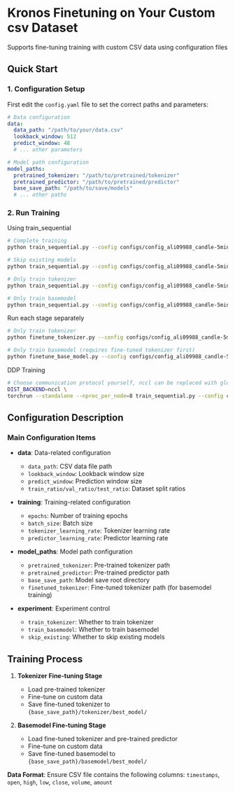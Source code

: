 # Kronos Finetuning on Your Custom csv Dataset

Supports fine-tuning training with custom CSV data using configuration files

## Quick Start

### 1. Configuration Setup

First edit the `config.yaml` file to set the correct paths and parameters:

```yaml
# Data configuration
data:
  data_path: "/path/to/your/data.csv"
  lookback_window: 512
  predict_window: 48
  # ... other parameters

# Model path configuration
model_paths:
  pretrained_tokenizer: "/path/to/pretrained/tokenizer"
  pretrained_predictor: "/path/to/pretrained/predictor"
  base_save_path: "/path/to/save/models"
  # ... other paths
```

### 2. Run Training

Using train_sequential

```bash
# Complete training
python train_sequential.py --config configs/config_ali09988_candle-5min.yaml

# Skip existing models
python train_sequential.py --config configs/config_ali09988_candle-5min.yaml --skip-existing

# Only train tokenizer
python train_sequential.py --config configs/config_ali09988_candle-5min.yaml --skip-basemodel

# Only train basemodel
python train_sequential.py --config configs/config_ali09988_candle-5min.yaml --skip-tokenizer
```

Run each stage separately

```bash
# Only train tokenizer
python finetune_tokenizer.py --config configs/config_ali09988_candle-5min.yaml 

# Only train basemodel (requires fine-tuned tokenizer first)
python finetune_base_model.py --config configs/config_ali09988_candle-5min.yaml 
```

DDP Training
```bash
# Choose communication protocol yourself, nccl can be replaced with gloo
DIST_BACKEND=nccl \
torchrun --standalone --nproc_per_node=8 train_sequential.py --config configs/config_ali09988_candle-5min.yaml
```

## Configuration Description

### Main Configuration Items

- **data**: Data-related configuration
  - `data_path`: CSV data file path
  - `lookback_window`: Lookback window size
  - `predict_window`: Prediction window size
  - `train_ratio/val_ratio/test_ratio`: Dataset split ratios

- **training**: Training-related configuration
  - `epochs`: Number of training epochs
  - `batch_size`: Batch size
  - `tokenizer_learning_rate`: Tokenizer learning rate
  - `predictor_learning_rate`: Predictor learning rate

- **model_paths**: Model path configuration
  - `pretrained_tokenizer`: Pre-trained tokenizer path
  - `pretrained_predictor`: Pre-trained predictor path
  - `base_save_path`: Model save root directory
  - `finetuned_tokenizer`: Fine-tuned tokenizer path (for basemodel training)

- **experiment**: Experiment control
  - `train_tokenizer`: Whether to train tokenizer
  - `train_basemodel`: Whether to train basemodel
  - `skip_existing`: Whether to skip existing models

## Training Process

1. **Tokenizer Fine-tuning Stage**
   - Load pre-trained tokenizer
   - Fine-tune on custom data
   - Save fine-tuned tokenizer to `{base_save_path}/tokenizer/best_model/`

2. **Basemodel Fine-tuning Stage**
   - Load fine-tuned tokenizer and pre-trained predictor
   - Fine-tune on custom data
   - Save fine-tuned basemodel to `{base_save_path}/basemodel/best_model/`

**Data Format**: Ensure CSV file contains the following columns: `timestamps`, `open`, `high`, `low`, `close`, `volume`, `amount`
